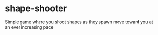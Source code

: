 # shape-shooter
Simple game where you shoot shapes as they spawn move toward you at an ever increasing pace
